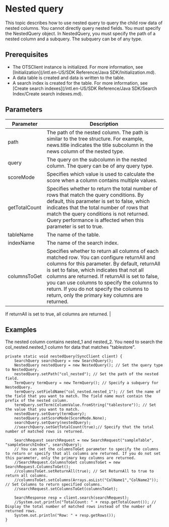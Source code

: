 # Nested query

This topic describes how to use nested query to query the child row data of nested columns. You cannot directly query nested fields. You must specify the NestedQuery object. In NestedQuery, you must specify the path of a nested column and a subquery. The subquery can be of any type.

## Prerequisites

-   The OTSClient instance is initialized. For more information, see [Initialization](/intl.en-US/SDK Reference/Java SDK/Initialization.md).
-   A data table is created and data is written to the table.
-   A search index is created for the table. For more information, see [Create search indexes](/intl.en-US/SDK Reference/Java SDK/Search Index/Create search indexes.md).

## Parameters

|Parameter|Description|
|---------|-----------|
|path|The path of the nested column. The path is similar to the tree structure. For example, news.title indicates the title subcolumn in the news column of the nested type.|
|query|The query on the subcolumn in the nested column. The query can be of any query type.|
|scoreMode|Specifies which value is used to calculate the score when a column contains multiple values.|
|getTotalCount|Specifies whether to return the total number of rows that match the query conditions. By default, this parameter is set to false, which indicates that the total number of rows that match the query conditions is not returned. Query performance is affected when this parameter is set to true. |
|tableName|The name of the table.|
|indexName|The name of the search index.|
|columnsToGet|Specifies whether to return all columns of each matched row. You can configure returnAll and columns for this parameter. By default, returnAll is set to false, which indicates that not all columns are returned. If returnAll is set to false, you can use columns to specify the columns to return. If you do not specify the columns to return, only the primary key columns are returned.

If returnAll is set to true, all columns are returned. |

## Examples

The nested column contains nested\_1 and nested\_2. You need to search the col\_nested.nested\_1 column for data that matches "tablestore".

```
private static void nestedQuery(SyncClient client) {
    SearchQuery searchQuery = new SearchQuery();
    NestedQuery nestedQuery = new NestedQuery(); // Set the query type to NestedQuery.
    nestedQuery.setPath("col_nested"); // Set the path of the nested field.
    TermQuery termQuery = new TermQuery(); // Specify a subquery for NestedQuery.
    termQuery.setFieldName("col_nested.nested_1"); // Set the name of the field that you want to match. The field name must contain the prefix of the nested column.
    termQuery.setTerm(ColumnValue.fromString("tablestore")); // Set the value that you want to match.
    nestedQuery.setQuery(termQuery);
    nestedQuery.setScoreMode(ScoreMode.None);
    searchQuery.setQuery(nestedQuery);
    //searchQuery.setGetTotalCount(true);// Specify that the total number of matched rows is returned.

    SearchRequest searchRequest = new SearchRequest("sampleTable", "sampleSearchIndex", searchQuery);
    // You can set the columnsToGet parameter to specify the columns to return or specify that all columns are returned. If you do not set this parameter, only the primary key columns are returned.
    //SearchRequest.ColumnsToGet columnsToGet = new SearchRequest.ColumnsToGet();
    //columnsToGet.setReturnAll(true); // Set ReturnAll to true to return all columns.
    //columnsToGet.setColumns(Arrays.asList("ColName1","ColName2")); // Set Columns to return specified columns.
    //searchRequest.setColumnsToGet(columnsToGet);

    SearchResponse resp = client.search(searchRequest);
    //System.out.println("TotalCount: " + resp.getTotalCount()); // Display the total number of matched rows instead of the number of returned rows.
    System.out.println("Row: " + resp.getRows());
}
```

